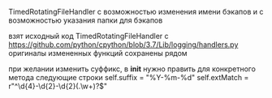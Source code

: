 TimedRotatingFileHandler с возможностью изменения имени бэкапов и с возможностью указания папки для бэкапов

взят исходный код TimedRotatingFileHandler с https://github.com/python/cpython/blob/3.7/Lib/logging/handlers.py
оригиналы измененных функций сохранены рядом

при желании изменить суффикс, в __init__ нужно править для конкретного метода следующие строки
self.suffix = "%Y-%m-%d"
self.extMatch = r"^\d{4}-\d{2}-\d{2}(\.\w+)?$"